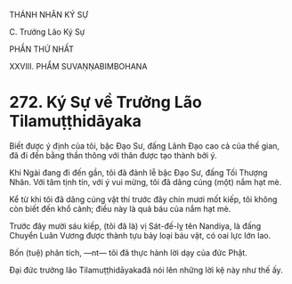THÁNH NHÂN KÝ SỰ

C. Trưởng Lão Ký Sự

PHẦN THỨ NHẤT

XXVIII. PHẨM SUVAṆṆABIMBOHANA

# 272. Ký Sự về Trưởng Lão Tilamuṭṭhidāyaka

Biết được ý định của tôi, bậc Đạo Sư, đấng Lãnh Đạo cao cả của thế gian, đã đi đến bằng thần thông với thân được tạo thành bởi ý.

Khi Ngài đang đi đến gần, tôi đã đảnh lễ bậc Đạo Sư, đấng Tối Thượng Nhân. Với tâm tịnh tín, với ý vui mừng, tôi đã dâng cúng (một) nắm hạt mè.

Kể từ khi tôi đã dâng cúng vật thí trước đây chín mươi mốt kiếp, tôi không còn biết đến khổ cảnh; điều này là quả báu của nắm hạt mè.

Trước đây mười sáu kiếp, (tôi đã là) vị Sát-đế-lỵ tên Nandiya, là đấng Chuyển Luân Vương được thành tựu bảy loại báu vật, có oai lực lớn lao.

Bốn (tuệ) phân tích, ―nt― tôi đã thực hành lời dạy của đức Phật.

Đại đức trưởng lão Tilamuṭṭhidāyakađã nói lên những lời kệ này như thế ấy.
